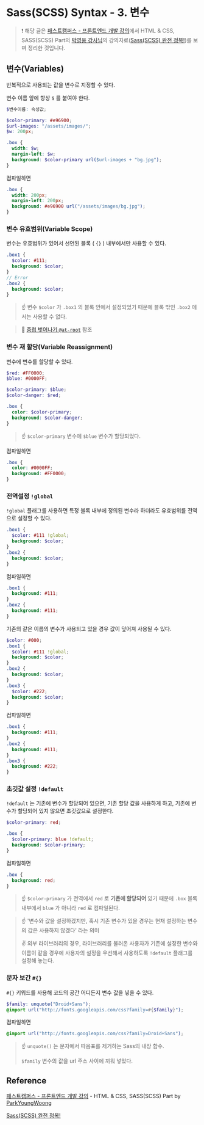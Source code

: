 # Sass(SCSS) Syntax - 3. 변수

> ❗️ 해당 글은 [패스트캠퍼스 - 프론트엔드 개발 강의](https://www.fastcampus.co.kr/dev_online_react/)에서 HTML & CSS, SASS(SCSS) Part의 [박영웅 강사님](https://github.com/ParkYoungWoong)의 강의자료([Sass(SCSS) 완전 정복!](https://heropy.blog/2018/01/31/sass/))를 보며 정리한 것입니다.

## 변수(Variables)

반복적으로 사용되는 값을 변수로 지정할 수 있다.

변수 이름 앞에 항상 `$` 를 붙여야 한다.

```scss
$변수이름: 속성값;
```

```scss
$color-primary: #e96900;
$url-images: "/assets/images/";
$w: 200px;

.box {
  width: $w;
  margin-left: $w;
  background: $color-primary url($url-images + "bg.jpg");
}
```

컴파일하면

```css
.box {
  width: 200px;
  margin-left: 200px;
  background: #e96900 url("/assets/images/bg.jpg");
}
```

### 변수 유효범위(Variable Scope)

변수는 유효범위가 있어서 선언된 블록 ( `{}` ) 내부에서만 사용할 수 있다.

```scss
.box1 {
  $color: #111;
  background: $color;
}
// Error
.box2 {
  background: $color;
}
```

> ☝️ 변수 `$color` 가 `.box1` 의 블록 안에서 설정되었기 때문에 블록 밖인 `.box2` 에서는 사용할 수 없다.

>  🔗 [중첩 벗어나기 `@at-root`](./Syntax-2-nesting.md) 참조

### 변수 재 할당(Variable Reassignment)

변수에 변수를 할당할 수 있다.

```scss
$red: #FF0000;
$blue: #0000FF;

$color-primary: $blue;
$color-danger: $red;

.box {
  color: $color-primary;
  background: $color-danger;
}
```

> ☝️ `$color-primary` 변수에 `$blue` 변수가 할당되었다.

컴파일하면

```css
.box {
  color: #0000FF;
  background: #FF0000;
}
```

### 전역설정 `!global`

`!global` 플래그를 사용하면 특정 블록 내부에 정의된 변수라 하더라도 유효범위를 전역으로 설정할 수 있다.

```scss
.box1 {
  $color: #111 !global;
  background: $color;
}
.box2 {
  background: $color;
}
```

컴파일하면

```css
.box1 {
  background: #111;
}
.box2 {
  background: #111;
}
```

기존의 같은 이름의 변수가 사용되고 있을 경우 값이 덮어져 사용될 수 있다.

```scss
$color: #000;
.box1 {
  $color: #111 !global;
  background: $color;
}
.box2 {
  background: $color;
}
.box3 {
  $color: #222;
  background: $color;
}
```

컴파일하면

```css
.box1 {
  background: #111;
}
.box2 {
  background: #111;
}
.box3 {
  background: #222;
}
```

### 초깃값 설정 `!default`

`!default` 는 기존에 변수가 할당되어 있으면, 기존 할당 값을 사용하게 하고, 기존에 변수가 할당되어 있지 않으면 초깃값으로 설정한다. 

```scss
$color-primary: red;

.box {
  $color-primary: blue !default;
  background: $color-primary;
}
```

컴파일하면

```css
.box {
  background: red;
}
```

> ☝️ `$color-primary` 가 전역에서 `red` 로 **기존에 할당되어** 있기 때문에 `.box` 블록 내부에서 `blue` 가 아니라 `red` 로 컴파일된다.

> ☝️ '변수와 값을 설정하겠지만, 혹시 기존 변수가 있을 경우는 현재 설정하는 변수의 값은 사용하지 않겠다' 라는 의미
>
> ✌️ 외부 라이브러리의 경우, 라이브러리를 불러온 사용자가 기존에 설정한 변수와 이름이 같을 경우에 사용자의 설정을 우선해서 사용하도록 `!default` 플래그를 설정해 놓는다.

### 문자 보간 `#{}`

`#{}` 키워드를 사용해 코드의 공간 어디든지 변수 값을 넣을 수 있다.

```scss
$family: unquote("Droid+Sans");
@import url("http://fonts.googleapis.com/css?family=#{$family}");
```

컴파일하면

```css
@import url("http://fonts.googleapis.com/css?family=Droid+Sans");
```

> ☝️ `unquote()` 는 문자에서 따옴표를 제거하는 Sass의 내장 함수.
>
> `$family` 변수의 값을 url 주소 사이에 끼워 넣었다.

## Reference

[패스트캠퍼스 - 프론트엔드 개발 강의](https://www.fastcampus.co.kr/dev_online_react/) - HTML & CSS, SASS(SCSS) Part by [ParkYoungWoong](https://github.com/ParkYoungWoong)

[Sass(SCSS) 완전 정복!](https://heropy.blog/2018/01/31/sass/)

